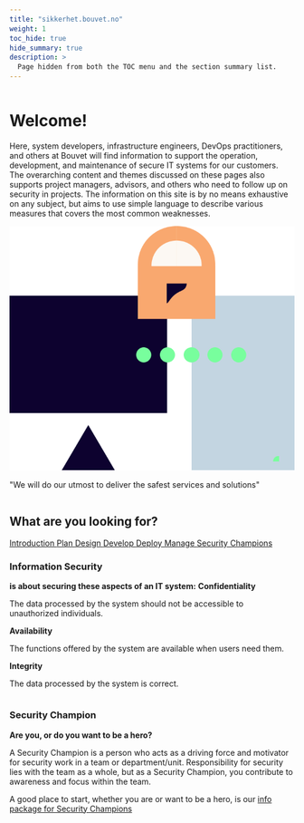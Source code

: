 ```yaml
---
title: "sikkerhet.bouvet.no"
weight: 1
toc_hide: true
hide_summary: true
description: >
  Page hidden from both the TOC menu and the section summary list.  
---
```


<div class="frontpage">
<div class="row ingress" >
    <div class="column">
        <h1>Welcome!</h1>
        <p>
            Here, system developers, infrastructure engineers, DevOps practitioners, and others at Bouvet will find information to support the operation, development, and maintenance of secure IT systems for our customers. The overarching content and themes discussed on these pages also supports project managers, advisors, and others who need to follow up on security in projects.
            The information on this site is by no means exhaustive on any subject, but aims to use simple language to describe various measures that covers the most common weaknesses.
        </p>
    </div>
    <div class="column quote">
        <img class="column quote illustration" alt="We will do our utmost to deliver the safest services and solutions" src="/quote-illustration.svg"/>
        <p class="column quote">"We will do our utmost to deliver the safest services and solutions"</p>
    </div>
</div>

<div class="dev-ops-links-wrapper">
    <div class="dev-ops-links-backdrop" />
    <h2 class="row devops-links-header">What are you looking for?</h2>
    <div class="devops-links">
        <a href="introduction">
            Introduction
        </a>
        <a href="plan">
            Plan
        </a>
        <a href="design">
            Design
        </a>
        <a href="develop">
            Develop
        </a>
        <a href="deploy">
            Deploy
        </a>
        <a href="manage">
            Manage
        </a>
        <a href="security-champion">
            Security Champions
        </a>
    </div>
</div>

<div class="row bottom-section">
    <div class="column">
        <h3>Information Security</h3>
        <b class="bottom-section-sub-header">is about securing these aspects of an IT system:</b>
        <b>Confidentiality</b>
        <p>The data processed by the system should not be accessible to unauthorized individuals.</p>
        <b>Availability</b>
        <p>The functions offered by the system are available when users need them.</p>
        <b>Integrity</b>
        <p>The data processed by the system is correct.</p>
    </div>
    <div class="column">
        <div class="column">
            <h3>Security Champion</h3>
            <b class="bottom-section-sub-header">Are you, or do you want to be a hero?</b>
            <p>A Security Champion is a person who acts as a driving force and motivator for security work in a team or department/unit. Responsibility for security lies with the team as a whole, but as a Security Champion, you contribute to awareness and focus within the team.</p>
            <p>
                A good place to start, whether you are or want to be a hero, is our
                <a href="/security-champion/" class="underlined-link"> info package for Security Champions</a>
            </p>
        </div>
    </div>
</div>
</div>
